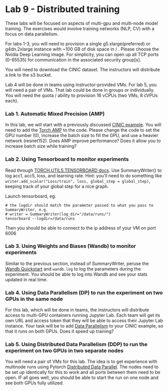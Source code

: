 # Lab 9 - Distributed training



These labs will be focused on aspects of multi-gpu and multi-node model training.
The exercises would involve training networks (NLP, CV) with a focus on data parallelism.

For labs 1-3, you will need to provision a single g5.xlarge(preferred) or g4dn.2xlarge instance with ~100 GB of disk space in / . Please choose the Nvidia Deep Learning image.  For simplicity, you can open up all TCP ports (0-65535) for communication in the associated security group[s].

You will need to download the CINIC dataset. The instructors will distribute a link to the s3 bucket.

Lab 4 will be done in teams using instructor-provided VMs. For lab 5, you will need a pair of VMs. That lab could be done in groups or individually. You will need the quota / ability to provision 16 vCPUs (two VMs, 8 cVPUs each).

### Lab 1. Automatic Mixed Precision (AMP)
In this lab, we will start with a previously discussed [CINIC example](cinic.ipynb). You will need to add the [Torch AMP](https://pytorch.org/docs/stable/amp.html) to the code.  Please change the code to set the GPU number (0), increase the batch size to fill the GPU, and use a heavier network (resnet152). Does AMP improve performance? Does it allow you to increase batch size while training?

### Lab 2. Using Tensorboard to monitor experiments
Read through [TORCH.UTILS.TENSORBOARD docs](https://pytorch.org/docs/stable/tensorboard.html). Use SummaryWriter() to log acc1, acc5, loss, and learning rate. Hint: you'll need to do something like `writer.add_scalar("Loss/train", loss, global_step = global_step)`, keeping track of your global step for a nice graph.

Launch tensorboard, eg.
```
# the logdir should match the parameter passed to what you pass to SummaryWriter, e.g.
# writer = SummaryWriter(log_dir="/data/runs/")
tensorboard --logdir=/data/runs
```
Then you should be able to connect to the ip address of your VM on port 6006

### Lab 3. Using Weights and Biases (Wandb) to monitor experiments
Similar to the previous section, instead of SummaryWriter, peruse the [Wandb Quickstart](https://docs.wandb.ai/quickstart) and `wandb.log` to log the parameters during the experiment. You should be able to log into Wandb and see your stats updated in real time.

### Lab 4. Using Data Parallelism (DP) to run the experiment on two GPUs in the same node
For this lab, which will be done in teams, the instructors will distribute access to multi-GPU containers running Jupyter Lab. Each team will get its own URL and access token that they will be able to access their Jupyter Lab instance. Your task will be to add [Data Parallelism](https://pytorch.org/tutorials/beginner/blitz/data_parallel_tutorial.html) to your CINIC example, so that it runs on both GPUs.  Does it speed up training?

### Lab 5. Using Distributed Data Parallelism (DDP) to run the experiment on two GPUs in two separate nodes
You will need a pair of VMs for this lab. The idea is to get experience with multinode runs using Pytorch [Distributed Data Parallel](https://pytorch.org/tutorials/intermediate/ddp_tutorial.html). The nodes need to be set up identically for this to work and all ports between them need to be open. IF all goes well, you should be able to start the run on one node and see both GPUs fully utilized.
